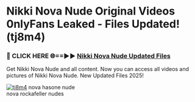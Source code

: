 # Nikki Nova Nude Original Videos 0nlyFans Leaked - Files Updated! (tj8m4)

<h3>🔴 CLICK HERE 🌐==►► <a href="https://tinyurl.com/4mcuefdz" rel="nofollow">Nikki Nova Nude Updated Files</a></h3>

Get Nikki Nova Nude and all content. Now you can access all videos and pictures of Nikki Nova Nude. New Updated Files 2025!

[![tj8m4](https://i.imgur.com/StAQSOY.gif)](https://tinyurl.com/4mcuefdz)
nova hasone nude<br>
nova rockafeller nudes